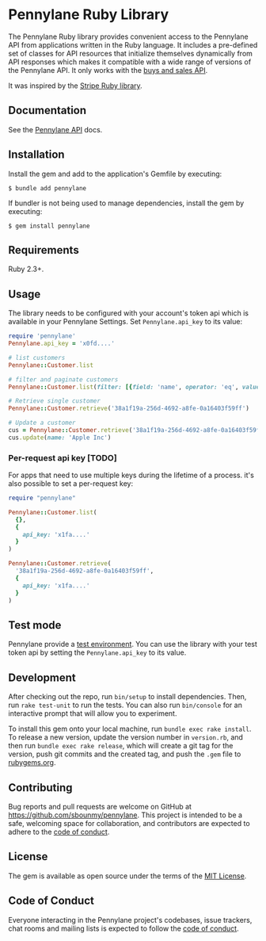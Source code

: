 # Pennylane Ruby Library

The Pennylane Ruby library provides convenient access to the Pennylane API from applications written in the Ruby language. It includes a pre-defined set of classes for API resources that initialize themselves dynamically from API responses which makes it compatible with a wide range of versions of the Pennylane API.
It only works with the [buys and sales API](https://pennylane.readme.io/reference/versioning).

It was inspired by the [Stripe Ruby library](https://github.com/stripe/stripe-ruby).


## Documentation
See the [Pennylane API](https://pennylane.readme.io/reference/versioning) docs.

## Installation

Install the gem and add to the application's Gemfile by executing:

    $ bundle add pennylane

If bundler is not being used to manage dependencies, install the gem by executing:

    $ gem install pennylane

## Requirements
Ruby 2.3+.

## Usage

The library needs to be configured with your account's token api which is available in your Pennylane Settings. Set `Pennylane.api_key` to its value:

```ruby
require 'pennylane'
Pennylane.api_key = 'x0fd....'

# list customers
Pennylane::Customer.list

# filter and paginate customers
Pennylane::Customer.list(filter: [{field: 'name', operator: 'eq', value: 'Apple'}], page: 2)

# Retrieve single customer
Pennylane::Customer.retrieve('38a1f19a-256d-4692-a8fe-0a16403f59ff')

# Update a customer
cus = Pennylane::Customer.retrieve('38a1f19a-256d-4692-a8fe-0a16403f59ff')
cus.update(name: 'Apple Inc')

```

### Per-request api key [TODO]
For apps that need to use multiple keys during the lifetime of a process. it's also possible to set a per-request key:
```ruby
require "pennylane"

Pennylane::Customer.list(
  {},
  {
    api_key: 'x1fa....'
  }
)

Pennylane::Customer.retrieve(
  '38a1f19a-256d-4692-a8fe-0a16403f59ff',
  {
    api_key: 'x1fa....'
  }
)

```

## Test mode
Pennylane provide a [test environment](https://help.pennylane.com/fr/articles/18773-creer-un-environnement-de-test). You can use the library with your test token api by setting the `Pennylane.api_key` to its value.


## Development

After checking out the repo, run `bin/setup` to install dependencies. Then, run `rake test-unit` to run the tests. You can also run `bin/console` for an interactive prompt that will allow you to experiment.

To install this gem onto your local machine, run `bundle exec rake install`. To release a new version, update the version number in `version.rb`, and then run `bundle exec rake release`, which will create a git tag for the version, push git commits and the created tag, and push the `.gem` file to [rubygems.org](https://rubygems.org).

## Contributing

Bug reports and pull requests are welcome on GitHub at https://github.com/sbounmy/pennylane. This project is intended to be a safe, welcoming space for collaboration, and contributors are expected to adhere to the [code of conduct](https://github.com/[USERNAME]/pennylane/blob/main/CODE_OF_CONDUCT.md).

## License

The gem is available as open source under the terms of the [MIT License](https://opensource.org/licenses/MIT).

## Code of Conduct

Everyone interacting in the Pennylane project's codebases, issue trackers, chat rooms and mailing lists is expected to follow the [code of conduct](https://github.com/[USERNAME]/pennylane/blob/main/CODE_OF_CONDUCT.md).